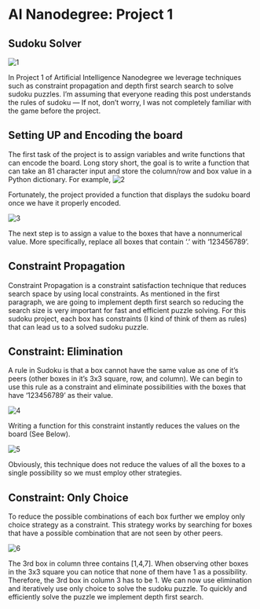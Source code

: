 # AI Nanodegree: Project 1

## Sudoku Solver
![1](https://github.com/shauryabit2k18/udacity_artificial_intelligence/blob/master/module1/Capture.PNG)

In Project 1 of Artificial Intelligence Nanodegree we leverage techniques such as constraint propagation and depth first search search to solve sudoku puzzles. I’m assuming that everyone reading this post understands the rules of sudoku — If not, don’t worry, I was not completely familiar with the game before the project.

## Setting UP and Encoding the board
The first task of the project is to assign variables and write functions that can encode the board. Long story short, the goal is to write a function that can take an 81 character input and store the column/row and box value in a Python dictionary. For example,
![2](https://github.com/shauryabit2k18/udacity_artificial_intelligence/blob/master/module1/Capture2.PNG)

Fortunately, the project provided a function that displays the sudoku board once we have it properly encoded.

![3](https://github.com/shauryabit2k18/udacity_artificial_intelligence/blob/master/module1/Capture3.PNG)

The next step is to assign a value to the boxes that have a nonnumerical value. More specifically, replace all boxes that contain ‘.’ with ‘123456789’.

## Constraint Propagation
Constraint Propagation is a constraint satisfaction technique that reduces search space by using local constraints. As mentioned in the first paragraph, we are going to implement depth first search so reducing the search size is very important for fast and efficient puzzle solving. For this sudoku project, each box has constraints (I kind of think of them as rules) that can lead us to a solved sudoku puzzle.

## Constraint: Elimination
A rule in Sudoku is that a box cannot have the same value as one of it’s peers (other boxes in it’s 3x3 square, row, and column). We can begin to use this rule as a constraint and eliminate possibilities with the boxes that have ‘123456789’ as their value.

![4](https://github.com/shauryabit2k18/udacity_artificial_intelligence/blob/master/module1/Capture4.PNG)

Writing a function for this constraint instantly reduces the values on the board (See Below).

![5](https://github.com/shauryabit2k18/udacity_artificial_intelligence/blob/master/module1/Capture5.PNG)

Obviously, this technique does not reduce the values of all the boxes to a single possibility so we must employ other strategies.

## Constraint: Only Choice
To reduce the possible combinations of each box further we employ only choice strategy as a constraint. This strategy works by searching for boxes that have a possible combination that are not seen by other peers.

![6](https://github.com/shauryabit2k18/udacity_artificial_intelligence/blob/master/module1/Capture6.PNG)

The 3rd box in column three contains [1,4,7]. When observing other boxes in the 3x3 square you can notice that none of them have 1 as a possibility. Therefore, the 3rd box in column 3 has to be 1.
We can now use elimination and iteratively use only choice to solve the sudoku puzzle. To quickly and efficiently solve the puzzle we implement depth first search.
